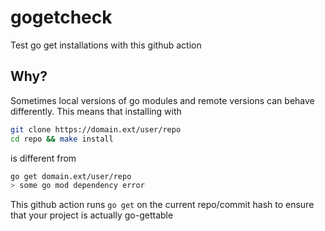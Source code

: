 # gogetcheck
Test go get installations with this github action

## Why?
Sometimes local versions of go modules and remote versions can behave differently.
This means that installing with
```bash
git clone https://domain.ext/user/repo
cd repo && make install
```
is different from 
```bash
go get domain.ext/user/repo
> some go mod dependency error
```

This github action runs `go get` on the current repo/commit hash to ensure that your project is actually go-gettable